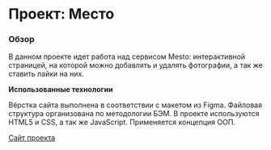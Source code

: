# Проект: Место

### Обзор

В данном проекте идет работа над сервисом Mesto: интерактивной страницей, на которой можно добавлять и удалять фотографии, а так же ставить лайки на них. 

**Использованные технологии**

Вёрстка сайта выполнена в соответствии с макетом из Figma. Файловая структура организована по методологии БЭМ. В проекте используются HTML5 и CSS, а так же JavaScript. Применяется концепция ООП.

[Сайт проекта](https://keeers.github.io/mesto/)

